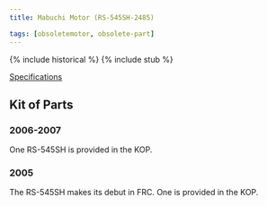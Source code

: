 ```yaml
---
title: Mabuchi Motor (RS-545SH-2485)

tags: [obsoletemotor, obsolete-part]
---
```


{% include historical %}
{% include stub %}

[Specifications](https://web.archive.org/web/20050204230126/http://www2.usfirst.org/2005comp/Specs/MMotor.pdf "https://web.archive.org/web/20050204230126/http://www2.usfirst.org/2005comp/Specs/MMotor.pdf")

## Kit of Parts

### 2006-2007
One RS-545SH is provided in the KOP.

### 2005

The RS-545SH makes its debut in FRC. One is provided in the KOP.
